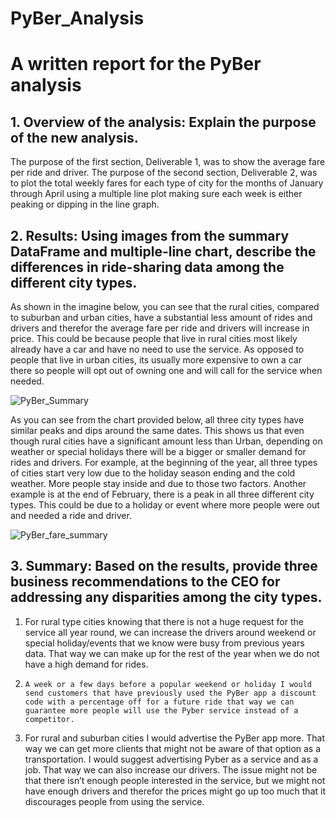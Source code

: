 # PyBer_Analysis

# A written report for the PyBer analysis

## 1. **Overview of the analysis:** Explain the purpose of the new analysis.
The purpose of the first section, Deliverable 1, was to show the average fare per ride and driver.
The purpose of the second section, Deliverable 2, was to plot the total weekly fares for each type of city for the months of January through April using a multiple line plot making sure each week is either peaking or dipping in the line graph.
## 2.	**Results:** Using images from the summary DataFrame and multiple-line chart, describe the differences in ride-sharing data among the different city types.
As shown in the imagine below, you can see that the rural cities, compared to suburban and urban cities, have a substantial less amount of rides and drivers and therefor the average fare per ride and drivers will increase in price. This could be because people that live in rural cities most likely already have a car and have no need to use the service. As opposed to people that live in urban cities, its usually more expensive to own a car there so people will opt out of owning one and will call for the service when needed.

![PyBer_Summary](https://user-images.githubusercontent.com/92958939/150661374-b79c221b-1ce0-4130-8f4a-5fb5959da57e.png)


As you can see from the chart provided below, all three city types have similar peaks and dips around the same dates. This shows us that even though rural cities have a significant amount less than Urban, depending on weather or special holidays there will be a bigger or smaller demand for rides and drivers. For example, at the beginning of the year, all three types of cities start very low due to the holiday season ending and the cold weather. More people stay inside and due to those two factors. Another example is at the end of February, there is a peak in all three different city types. This could be due to a holiday or event where more people were out and needed a ride and driver.

![PyBer_fare_summary](https://user-images.githubusercontent.com/92958939/150661389-31ccbff9-9ea7-40b3-82ac-556dcbadc564.png)


## 3.	**Summary:** Based on the results, provide three business recommendations to the CEO for addressing any disparities among the city types.
  1.	For rural type cities knowing that there is not a huge request for the service all year round, we can increase the drivers around weekend or special holiday/events that we know were busy from previous years data. That way we can make up for the rest of the year when we do not have a high demand for rides.
  2.	 A week or a few days before a popular weekend or holiday I would send customers that have previously used the PyBer app a discount code with a percentage off for a future ride that way we can guarantee more people will use the Pyber service instead of a competitor.
  3.	For rural and suburban cities I would advertise the PyBer app more. That way we can get more clients that might not be aware of that option as a transportation. I would suggest advertising Pyber as a service and as a job. That way we can also increase our drivers. The issue might not be that there isn’t enough people interested in the service, but we might not have enough drivers and therefor the prices might go up too much that it discourages people from using the service. 

